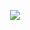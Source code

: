 <p align="center">
  <img src="https://readme-typing-svg.herokuapp.com?font=roboto&color=ff661b&size=25&duration=3000&center=true&vCenter=true&width=550&height=70&lines=Hey+There+👋,+I'm+Rushabh;Flutter|Android+Software+Developer;Loves+To+Build+Projects+🛠;A+Problem+Solver+🕵;">
</p>
